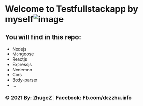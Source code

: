 # Welcome to Testfullstackapp by myself![image](https://user-images.githubusercontent.com/59059054/124748345-32a3bf00-df4d-11eb-9769-24df6e7296d1.png)

## You will find in this repo:
- Nodejs
- Mongoose
- Reactjs
- Expressjs
- Nodemon
- Cors
- Body-parser
- ...

### © 2021 By: ZhugeZ | Facebook: Fb.com/dezzhu.info
